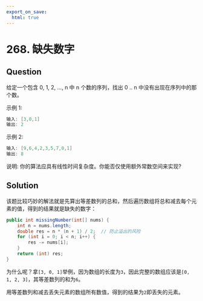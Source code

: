 ```yaml
---
export_on_save:
  html: true
---
```


# 268. 缺失数字

## Question

给定一个包含 0, 1, 2, ..., n 中 n 个数的序列，找出 0 .. n 中没有出现在序列中的那个数。

示例 1:

```java
输入: [3,0,1]
输出: 2
```

示例 2:

```java
输入: [9,6,4,2,3,5,7,0,1]
输出: 8
```

说明:
你的算法应具有线性时间复杂度。你能否仅使用额外常数空间来实现?

## Solution

该题比较巧妙的解法就是先算出等差数列的总和，然后遍历数组将总和减去每个元素的值，得到的结果就是缺失的数字：

```java
public int missingNumber(int[] nums) {
    int n = nums.length;
    double res = n * (n + 1) / 2;  // 防止溢出的风险
    for (int i = 0; i < n; i++) {
        res -= nums[i];
    }
    return (int) res;
}
```

为什么呢？拿`[3, 0, 1]`举例，因为数组的长度为`3`，因此完整的数组应该是`[0, 1, 2, 3]`，其等差数列的和为`6`。

用等差数列和减去丢失元素的数组所有数值，得到的结果为`2`即丢失的元素。